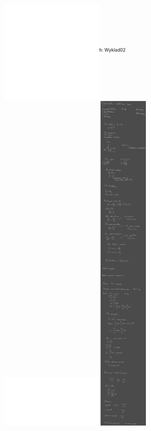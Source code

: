 ![Wykład 2 Dynamika](Notatki/Semestr%202/Fizyka%201.1A/Wyk%C5%82ady/Wyk%C5%82ad%202/Wyk%C5%82ad%202%20Dynamika.pdf)h: Wyklad02
![Równania ruchu](Notatki/Semestr%202/Fizyka%201.1A/Wyk%C5%82ady/Wyk%C5%82ad%202/R%C3%B3wnania%20ruchu.pdf)![Fizyka - Dynamika Adam Wroński](Notatki/Semestr%202/Fizyka%201.1A/Wyk%C5%82ady/Wyk%C5%82ad%202/Fizyka%20-%20Dynamika%20Adam%20Wro%C5%84ski.pdf)
![Drawing 2023-03-07 13.10.22.excalidraw](Notatki/Semestr%202/Fizyka%201.1A/Wyk%C5%82ady/Wyk%C5%82ad%202/Drawing%202023-03-07%2013.10.22.excalidraw.svg)